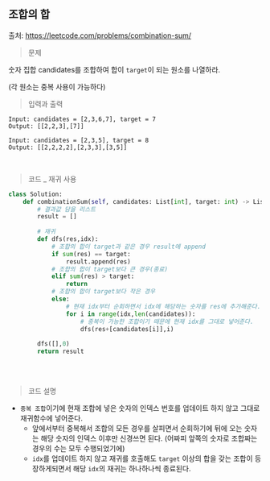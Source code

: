 ## 조합의 합

출처: https://leetcode.com/problems/combination-sum/    



> 문제

숫자 집합 candidates를 조합하여 합이 `target`이 되는 원소를 나열하라.

(각 원소는 중복 사용이 가능하다)    



> 입력과 출력

```
Input: candidates = [2,3,6,7], target = 7
Output: [[2,2,3],[7]]
```

```
Input: candidates = [2,3,5], target = 8
Output: [[2,2,2,2],[2,3,3],[3,5]]
```

​    

> 코드 _ 재귀 사용

```python
class Solution:
    def combinationSum(self, candidates: List[int], target: int) -> List[List[int]]:
        # 결과값 담을 리스트
        result = []
        
        # 재귀
        def dfs(res,idx):
            # 조합의 합이 target과 같은 경우 result에 append
            if sum(res) == target:
                result.append(res)
            # 조합의 합이 target보다 큰 경우(종료)
            elif sum(res) > target:
                return
            # 조합의 합이 target보다 작은 경우 
            else:
                # 현재 idx부터 순회하면서 idx에 해당하는 숫자를 res에 추가해준다.
                for i in range(idx,len(candidates)):
                    # 중복이 가능한 조합이기 때문에 현재 idx를 그대로 넣어준다.
                    dfs(res+[candidates[i]],i)
                    
        dfs([],0)
        return result
                    
```

​    

> 코드 설명

* `중복 조합`이기에 현재 조합에 넣은 숫자의 인덱스 번호를 업데이트 하지 않고 그대로 재귀함수에 넣어준다.
  * 앞에서부터 중복해서 조합의 모든 경우를 살피면서 순회하기에 뒤에 오는 숫자는 해당 숫자의 인덱스 이후만 신경쓰면 된다. (어짜피 앞쪽의 숫자로 조합짜는 경우의 수는 모두 수행되었기에)
  *  `idx`를 업데이트 하지 않고 재귀를 호출해도 `target` 이상의 합을 갖는 조합이 등장하게되면서 
    해당 `idx`의 재귀는 하나하나씩 종료된다. 